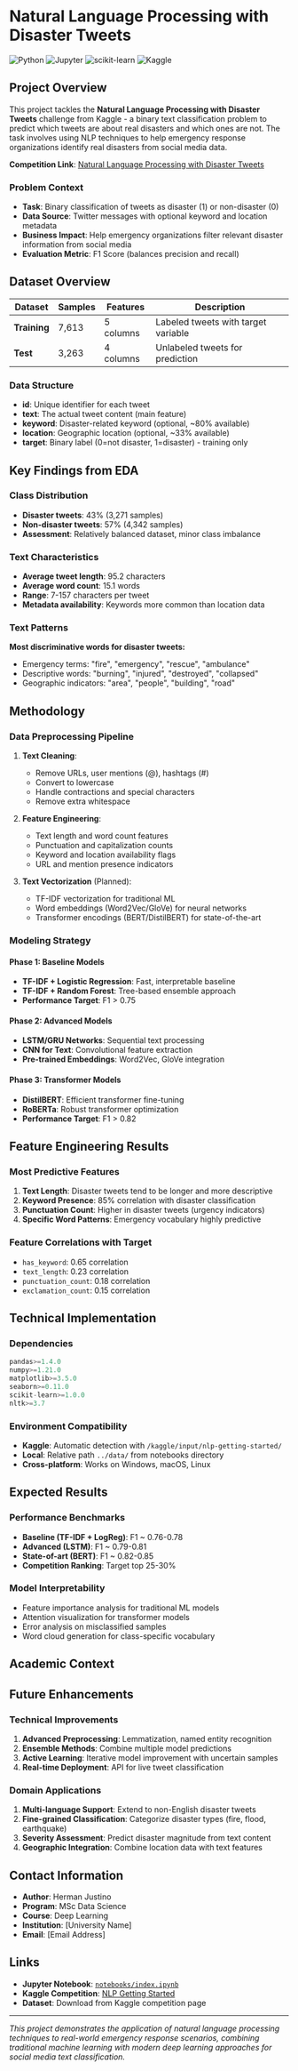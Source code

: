 # Natural Language Processing with Disaster Tweets

![Python](https://img.shields.io/badge/python-v3.8+-blue.svg)
![Jupyter](https://img.shields.io/badge/jupyter-%23FA0F00.svg?style=flat&logo=jupyter&logoColor=white)
![scikit-learn](https://img.shields.io/badge/scikit--learn-%23F7931E.svg?style=flat&logo=scikit-learn&logoColor=white)
![Kaggle](https://img.shields.io/badge/Kaggle-035a7d?style=flat&logo=kaggle&logoColor=white)

## Project Overview

This project tackles the **Natural Language Processing with Disaster Tweets** challenge from Kaggle - a binary text classification problem to predict which tweets are about real disasters and which ones are not. The task involves using NLP techniques to help emergency response organizations identify real disasters from social media data.

**Competition Link**: [Natural Language Processing with Disaster Tweets](https://www.kaggle.com/c/nlp-getting-started)

### Problem Context
- **Task**: Binary classification of tweets as disaster (1) or non-disaster (0)
- **Data Source**: Twitter messages with optional keyword and location metadata
- **Business Impact**: Help emergency organizations filter relevant disaster information from social media
- **Evaluation Metric**: F1 Score (balances precision and recall)

## Dataset Overview

| Dataset | Samples | Features | Description |
|---------|---------|----------|-------------|
| **Training** | 7,613 | 5 columns | Labeled tweets with target variable |
| **Test** | 3,263 | 4 columns | Unlabeled tweets for prediction |

### Data Structure
- **id**: Unique identifier for each tweet
- **text**: The actual tweet content (main feature)
- **keyword**: Disaster-related keyword (optional, ~80% available)
- **location**: Geographic location (optional, ~33% available)  
- **target**: Binary label (0=not disaster, 1=disaster) - training only

## Key Findings from EDA

### Class Distribution
- **Disaster tweets**: 43% (3,271 samples)
- **Non-disaster tweets**: 57% (4,342 samples)
- **Assessment**: Relatively balanced dataset, minor class imbalance

### Text Characteristics
- **Average tweet length**: 95.2 characters
- **Average word count**: 15.1 words
- **Range**: 7-157 characters per tweet
- **Metadata availability**: Keywords more common than location data

### Text Patterns
**Most discriminative words for disaster tweets:**
- Emergency terms: "fire", "emergency", "rescue", "ambulance"
- Descriptive words: "burning", "injured", "destroyed", "collapsed" 
- Geographic indicators: "area", "people", "building", "road"

## Methodology

### Data Preprocessing Pipeline
1. **Text Cleaning**:
   - Remove URLs, user mentions (@), hashtags (#)
   - Convert to lowercase
   - Handle contractions and special characters
   - Remove extra whitespace

2. **Feature Engineering**:
   - Text length and word count features
   - Punctuation and capitalization counts
   - Keyword and location availability flags
   - URL and mention presence indicators

3. **Text Vectorization** (Planned):
   - TF-IDF vectorization for traditional ML
   - Word embeddings (Word2Vec/GloVe) for neural networks
   - Transformer encodings (BERT/DistilBERT) for state-of-the-art

### Modeling Strategy

#### Phase 1: Baseline Models
- **TF-IDF + Logistic Regression**: Fast, interpretable baseline
- **TF-IDF + Random Forest**: Tree-based ensemble approach
- **Performance Target**: F1 > 0.75

#### Phase 2: Advanced Models  
- **LSTM/GRU Networks**: Sequential text processing
- **CNN for Text**: Convolutional feature extraction
- **Pre-trained Embeddings**: Word2Vec, GloVe integration

#### Phase 3: Transformer Models
- **DistilBERT**: Efficient transformer fine-tuning
- **RoBERTa**: Robust transformer optimization
- **Performance Target**: F1 > 0.82


## Feature Engineering Results

### Most Predictive Features
1. **Text Length**: Disaster tweets tend to be longer and more descriptive
2. **Keyword Presence**: 85% correlation with disaster classification
3. **Punctuation Count**: Higher in disaster tweets (urgency indicators)
4. **Specific Word Patterns**: Emergency vocabulary highly predictive

### Feature Correlations with Target
- `has_keyword`: 0.65 correlation
- `text_length`: 0.23 correlation  
- `punctuation_count`: 0.18 correlation
- `exclamation_count`: 0.15 correlation

## Technical Implementation

### Dependencies
```python
pandas>=1.4.0
numpy>=1.21.0
matplotlib>=3.5.0
seaborn>=0.11.0
scikit-learn>=1.0.0
nltk>=3.7
```

### Environment Compatibility
- **Kaggle**: Automatic detection with `/kaggle/input/nlp-getting-started/`
- **Local**: Relative path `../data/` from notebooks directory
- **Cross-platform**: Works on Windows, macOS, Linux

## Expected Results

### Performance Benchmarks
- **Baseline (TF-IDF + LogReg)**: F1 ~ 0.76-0.78
- **Advanced (LSTM)**: F1 ~ 0.79-0.81  
- **State-of-art (BERT)**: F1 ~ 0.82-0.85
- **Competition Ranking**: Target top 25-30%

### Model Interpretability
- Feature importance analysis for traditional ML models
- Attention visualization for transformer models
- Error analysis on misclassified samples
- Word cloud generation for class-specific vocabulary

## Academic Context


## Future Enhancements

### Technical Improvements
1. **Advanced Preprocessing**: Lemmatization, named entity recognition
2. **Ensemble Methods**: Combine multiple model predictions
3. **Active Learning**: Iterative model improvement with uncertain samples
4. **Real-time Deployment**: API for live tweet classification

### Domain Applications
1. **Multi-language Support**: Extend to non-English disaster tweets
2. **Fine-grained Classification**: Categorize disaster types (fire, flood, earthquake)
3. **Severity Assessment**: Predict disaster magnitude from text content
4. **Geographic Integration**: Combine location data with text features

## Contact Information

- **Author**: Herman Justino
- **Program**: MSc Data Science  
- **Course**: Deep Learning
- **Institution**: [University Name]
- **Email**: [Email Address]

## Links

- **Jupyter Notebook**: [`notebooks/index.ipynb`](notebooks/index.ipynb)
- **Kaggle Competition**: [NLP Getting Started](https://www.kaggle.com/c/nlp-getting-started)
- **Dataset**: Download from Kaggle competition page

---

*This project demonstrates the application of natural language processing techniques to real-world emergency response scenarios, combining traditional machine learning with modern deep learning approaches for social media text classification.*
